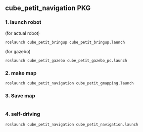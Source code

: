 ## cube_petit_navigation PKG

### 1. launch robot

(for actual robot)
```
roslaunch cube_petit_bringup cube_petit_bringup.launch
```

(for gazebo)
```
roslaunch cube_petit_gazebo cube_petit_gazebo_pc.launch
```

### 2. make map
```
roslaunch cube_petit_navigation cube_petit_gmapping.launch
```

### 3. Save map
```

```


### 4. self-driving
```
roslaunch cube_petit_navigation cube_petit_navigation.launch
```